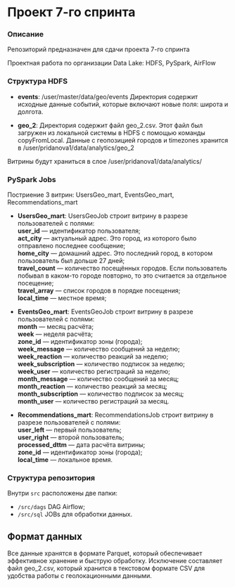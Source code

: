 # Проект 7-го спринта

### Описание
Репозиторий предназначен для сдачи проекта 7-го спринта

Проектная работа по организации Data Lake: HDFS, PySpark, AirFlow

### Структура HDFS

- **events**: /user/master/data/geo/events Директория содержит исходные данные событий, которые включают новые поля: широта и долгота.

- **geo_2**: Директория содержит файл geo_2.csv. Этот файл был загружен из локальной системы в HDFS с помощью команды copyFromLocal.
Данные с геопозицией городов и timezones хранится в /user/pridanova1/data/analytics/geo_2

Витрины будут храниться в слое /user/pridanova1/data/analytics/

### PySpark Jobs

Постриение 3 витрин: UsersGeo_mart, EventsGeo_mart, Recommendations_mart

- **UsersGeo_mart**: UsersGeoJob строит витрину в разрезе пользователей с полями:\
**user_id** — идентификатор пользователя;\
**act_city** — актуальный адрес. Это город, из которого было отправлено последнее сообщение;\
**home_city** — домашний адрес. Это последний город, в котором пользователь был дольше 27 дней;\
**travel_count** — количество посещённых городов. Если пользователь побывал в каком-то городе повторно, то это считается за отдельное посещение;\
**travel_array** — список городов в порядке посещения;\
**local_time** — местное время; 


- **EventsGeo_mart**: EventsGeoJob строит витрину в разрезе пользователей с полями:\
**month** — месяц расчёта;\
**week** — неделя расчёта;\
**zone_id** — идентификатор зоны (города);\
**week_message** — количество сообщений за неделю;\
**week_reaction** — количество реакций за неделю;\
**week_subscription** — количество подписок за неделю;\
**week_user** — количество регистраций за неделю;\
**month_message** — количество сообщений за месяц;\
**month_reaction** — количество реакций за месяц;\
**month_subscription** — количество подписок за месяц;\
**month_user** — количество регистраций за месяц.

- **Recommendations_mart**: RecommendationsJob строит витрину в разрезе пользователей с полями:\
**user_left** — первый пользователь;\
**user_right** — второй пользователь;\
**processed_dttm** — дата расчёта витрины;\
**zone_id** — идентификатор зоны (города);\
**local_time** — локальное время.



### Структура репозитория

Внутри `src` расположены две папки:
- `/src/dags` DAG Airflow;
- `/src/sql` JOBs для обработки данных.

## Формат данных

Все данные хранятся в формате Parquet, который обеспечивает эффективное хранение и быструю обработку. Исключение составляет файл geo_2.csv, который хранится в текстовом формате CSV для удобства работы с геолокационными данными.

